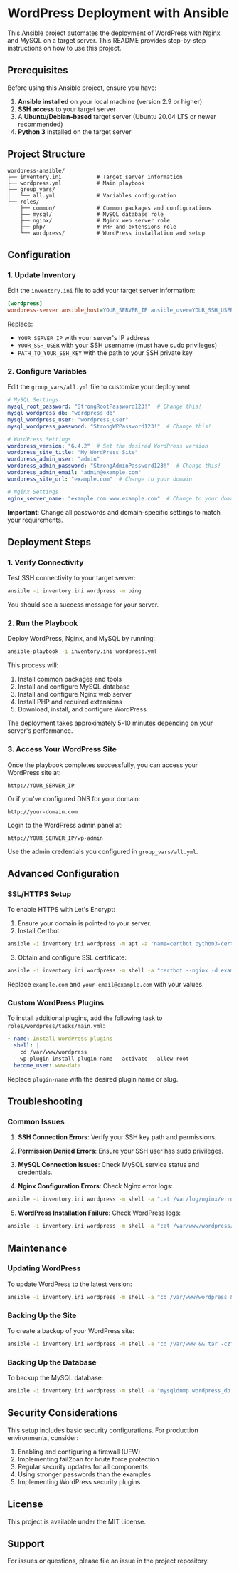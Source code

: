 # WordPress Deployment with Ansible

This Ansible project automates the deployment of WordPress with Nginx and MySQL on a target server. This README provides step-by-step instructions on how to use this project.

## Prerequisites

Before using this Ansible project, ensure you have:

1. **Ansible installed** on your local machine (version 2.9 or higher)
2. **SSH access** to your target server
3. A **Ubuntu/Debian-based** target server (Ubuntu 20.04 LTS or newer recommended)
4. **Python 3** installed on the target server

## Project Structure

```
wordpress-ansible/
├── inventory.ini           # Target server information
├── wordpress.yml           # Main playbook
├── group_vars/
│   └── all.yml             # Variables configuration
└── roles/
    ├── common/             # Common packages and configurations
    ├── mysql/              # MySQL database role
    ├── nginx/              # Nginx web server role
    ├── php/                # PHP and extensions role
    └── wordpress/          # WordPress installation and setup
```

## Configuration

### 1. Update Inventory

Edit the `inventory.ini` file to add your target server information:

```ini
[wordpress]
wordpress-server ansible_host=YOUR_SERVER_IP ansible_user=YOUR_SSH_USER ansible_ssh_private_key_file=PATH_TO_YOUR_SSH_KEY
```

Replace:
- `YOUR_SERVER_IP` with your server's IP address
- `YOUR_SSH_USER` with your SSH username (must have sudo privileges)
- `PATH_TO_YOUR_SSH_KEY` with the path to your SSH private key

### 2. Configure Variables

Edit the `group_vars/all.yml` file to customize your deployment:

```yaml
# MySQL Settings
mysql_root_password: "StrongRootPassword123!"  # Change this!
mysql_wordpress_db: "wordpress_db"
mysql_wordpress_user: "wordpress_user"
mysql_wordpress_password: "StrongWPPassword123!"  # Change this!

# WordPress Settings
wordpress_version: "6.4.2"  # Set the desired WordPress version
wordpress_site_title: "My WordPress Site"
wordpress_admin_user: "admin"
wordpress_admin_password: "StrongAdminPassword123!"  # Change this!
wordpress_admin_email: "admin@example.com"
wordpress_site_url: "example.com"  # Change to your domain

# Nginx Settings
nginx_server_name: "example.com www.example.com"  # Change to your domain
```

**Important**: Change all passwords and domain-specific settings to match your requirements.

## Deployment Steps

### 1. Verify Connectivity

Test SSH connectivity to your target server:

```bash
ansible -i inventory.ini wordpress -m ping
```

You should see a success message for your server.

### 2. Run the Playbook

Deploy WordPress, Nginx, and MySQL by running:

```bash
ansible-playbook -i inventory.ini wordpress.yml
```

This process will:
1. Install common packages and tools
2. Install and configure MySQL database
3. Install and configure Nginx web server
4. Install PHP and required extensions
5. Download, install, and configure WordPress

The deployment takes approximately 5-10 minutes depending on your server's performance.

### 3. Access Your WordPress Site

Once the playbook completes successfully, you can access your WordPress site at:

```
http://YOUR_SERVER_IP
```

Or if you've configured DNS for your domain:

```
http://your-domain.com
```

Login to the WordPress admin panel at:

```
http://YOUR_SERVER_IP/wp-admin
```

Use the admin credentials you configured in `group_vars/all.yml`.

## Advanced Configuration

### SSL/HTTPS Setup

To enable HTTPS with Let's Encrypt:

1. Ensure your domain is pointed to your server.
2. Install Certbot:

```bash
ansible -i inventory.ini wordpress -m apt -a "name=certbot python3-certbot-nginx state=present" -b
```

3. Obtain and configure SSL certificate:

```bash
ansible -i inventory.ini wordpress -m shell -a "certbot --nginx -d example.com -d www.example.com --non-interactive --agree-tos --email your-email@example.com" -b
```

Replace `example.com` and `your-email@example.com` with your values.

### Custom WordPress Plugins

To install additional plugins, add the following task to `roles/wordpress/tasks/main.yml`:

```yaml
- name: Install WordPress plugins
  shell: |
    cd /var/www/wordpress
    wp plugin install plugin-name --activate --allow-root
  become_user: www-data
```

Replace `plugin-name` with the desired plugin name or slug.

## Troubleshooting

### Common Issues

1. **SSH Connection Errors**: Verify your SSH key path and permissions.

2. **Permission Denied Errors**: Ensure your SSH user has sudo privileges.

3. **MySQL Connection Issues**: Check MySQL service status and credentials.

4. **Nginx Configuration Errors**: Check Nginx error logs:

```bash
ansible -i inventory.ini wordpress -m shell -a "cat /var/log/nginx/error.log" -b
```

5. **WordPress Installation Failure**: Check WordPress logs:

```bash
ansible -i inventory.ini wordpress -m shell -a "cat /var/www/wordpress/wp-content/debug.log" -b
```

## Maintenance

### Updating WordPress

To update WordPress to the latest version:

```bash
ansible -i inventory.ini wordpress -m shell -a "cd /var/www/wordpress && wp core update --allow-root" -b
```

### Backing Up the Site

To create a backup of your WordPress site:

```bash
ansible -i inventory.ini wordpress -m shell -a "cd /var/www && tar -czf wordpress-backup-$(date +%Y%m%d).tar.gz wordpress" -b
```

### Backing Up the Database

To backup the MySQL database:

```bash
ansible -i inventory.ini wordpress -m shell -a "mysqldump wordpress_db > /tmp/wordpress-db-backup-$(date +%Y%m%d).sql -u root -p{{ mysql_root_password }}" -b
```

## Security Considerations

This setup includes basic security configurations. For production environments, consider:

1. Enabling and configuring a firewall (UFW)
2. Implementing fail2ban for brute force protection
3. Regular security updates for all components
4. Using stronger passwords than the examples
5. Implementing WordPress security plugins

## License

This project is available under the MIT License.

## Support

For issues or questions, please file an issue in the project repository.
